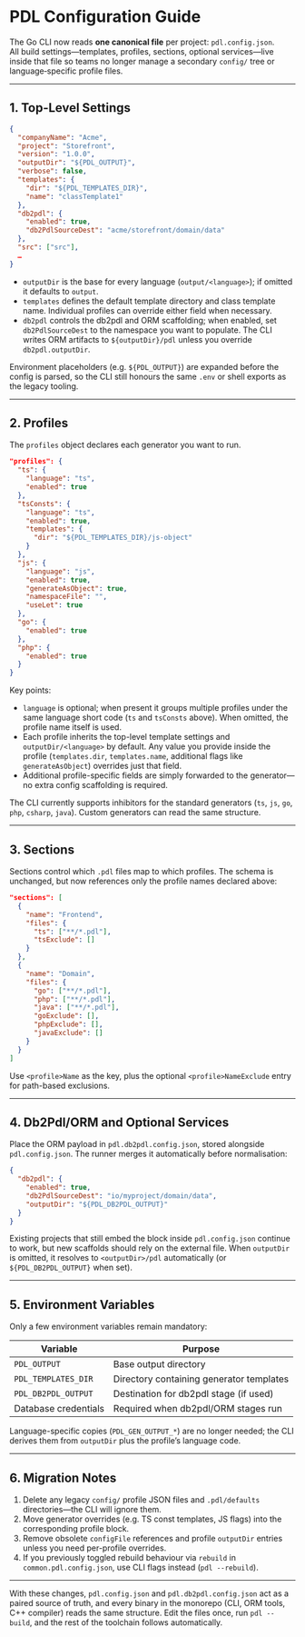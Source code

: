 # PDL Configuration Guide

The Go CLI now reads **one canonical file** per project: `pdl.config.json`.  
All build settings—templates, profiles, sections, optional services—live inside that file so teams no longer manage a secondary `config/` tree or language‑specific profile files.

---

## 1. Top-Level Settings

```json
{
  "companyName": "Acme",
  "project": "Storefront",
  "version": "1.0.0",
  "outputDir": "${PDL_OUTPUT}",
  "verbose": false,
  "templates": {
    "dir": "${PDL_TEMPLATES_DIR}",
    "name": "classTemplate1"
  },
  "db2pdl": {
    "enabled": true,
    "db2PdlSourceDest": "acme/storefront/domain/data"
  },
  "src": ["src"],
  …
}
```

- `outputDir` is the base for every language (`output/<language>`); if omitted it defaults to `output`.
- `templates` defines the default template directory and class template name. Individual profiles can override either field when necessary.
- `db2pdl` controls the db2pdl and ORM scaffolding; when enabled, set `db2PdlSourceDest` to the namespace you want to populate. The CLI writes ORM artifacts to `${outputDir}/pdl` unless you override `db2pdl.outputDir`.

Environment placeholders (e.g. `${PDL_OUTPUT}`) are expanded before the config is parsed, so the CLI still honours the same `.env` or shell exports as the legacy tooling.

---

## 2. Profiles

The `profiles` object declares each generator you want to run.

```json
"profiles": {
  "ts": {
    "language": "ts",
    "enabled": true
  },
  "tsConsts": {
    "language": "ts",
    "enabled": true,
    "templates": {
      "dir": "${PDL_TEMPLATES_DIR}/js-object"
    }
  },
  "js": {
    "language": "js",
    "enabled": true,
    "generateAsObject": true,
    "namespaceFile": "",
    "useLet": true
  },
  "go": {
    "enabled": true
  },
  "php": {
    "enabled": true
  }
}
```

Key points:

- `language` is optional; when present it groups multiple profiles under the same language short code (`ts` and `tsConsts` above). When omitted, the profile name itself is used.
- Each profile inherits the top-level template settings and `outputDir/<language>` by default. Any value you provide inside the profile (`templates.dir`, `templates.name`, additional flags like `generateAsObject`) overrides just that field.
- Additional profile-specific fields are simply forwarded to the generator—no extra config scaffolding is required.

The CLI currently supports inhibitors for the standard generators (`ts`, `js`, `go`, `php`, `csharp`, `java`). Custom generators can read the same structure.

---

## 3. Sections

Sections control which `.pdl` files map to which profiles. The schema is unchanged, but now references only the profile names declared above:

```json
"sections": [
  {
    "name": "Frontend",
    "files": {
      "ts": ["**/*.pdl"],
      "tsExclude": []
    }
  },
  {
    "name": "Domain",
    "files": {
      "go": ["**/*.pdl"],
      "php": ["**/*.pdl"],
      "java": ["**/*.pdl"],
      "goExclude": [],
      "phpExclude": [],
      "javaExclude": []
    }
  }
]
```

Use `<profile>Name` as the key, plus the optional `<profile>NameExclude` entry for path-based exclusions.

---

## 4. Db2Pdl/ORM and Optional Services

Place the ORM payload in `pdl.db2pdl.config.json`, stored alongside `pdl.config.json`. The runner merges it automatically before normalisation:

```json
{
  "db2pdl": {
    "enabled": true,
    "db2PdlSourceDest": "io/myproject/domain/data",
    "outputDir": "${PDL_DB2PDL_OUTPUT}"
  }
}
```

Existing projects that still embed the block inside `pdl.config.json` continue to work, but new scaffolds should rely on the external file. When `outputDir` is omitted, it resolves to `<outputDir>/pdl` automatically (or `${PDL_DB2PDL_OUTPUT}` when set).

---

## 5. Environment Variables

Only a few environment variables remain mandatory:

| Variable             | Purpose                                |
|----------------------|----------------------------------------|
| `PDL_OUTPUT`         | Base output directory                  |
| `PDL_TEMPLATES_DIR`  | Directory containing generator templates |
| `PDL_DB2PDL_OUTPUT`  | Destination for db2pdl stage (if used)  |
| Database credentials | Required when db2pdl/ORM stages run     |

Language-specific copies (`PDL_GEN_OUTPUT_*`) are no longer needed; the CLI derives them from `outputDir` plus the profile’s language code.

---

## 6. Migration Notes

1. Delete any legacy `config/` profile JSON files and `.pdl/defaults` directories—the CLI will ignore them.
2. Move generator overrides (e.g. TS const templates, JS flags) into the corresponding profile block.
3. Remove obsolete `configFile` references and profile `outputDir` entries unless you need per-profile overrides.
4. If you previously toggled rebuild behaviour via `rebuild` in `common.pdl.config.json`, use CLI flags instead (`pdl --rebuild`).

---

With these changes, `pdl.config.json` and `pdl.db2pdl.config.json` act as a paired source of truth, and every binary in the monorepo (CLI, ORM tools, C++ compiler) reads the same structure. Edit the files once, run `pdl --build`, and the rest of the toolchain follows automatically.
